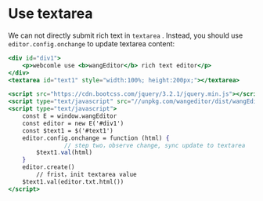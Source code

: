# Use textarea

We can not directly submit rich text in `textarea` . Instead, you should use `editor.config.onchange` to update textarea content:

```jsx
<div id="div1">
    <p>webcomle use <b>wangEditor</b> rich text editor</p>
</div>
<textarea id="text1" style="width:100%; height:200px;"></textarea>

<script src="https://cdn.bootcss.com/jquery/3.2.1/jquery.min.js"></script>
<script type="text/javascript" src="//unpkg.com/wangeditor/dist/wangEditor.min.js"></script>
<script type="text/javascript">
    const E = window.wangEditor
    const editor = new E('#div1')
    const $text1 = $('#text1')
    editor.config.onchange = function (html) {
				// step two，observe change, sync update to textarea
        $text1.val(html)
    }
    editor.create()
		// frist，init textarea value
    $text1.val(editor.txt.html())
</script>
```